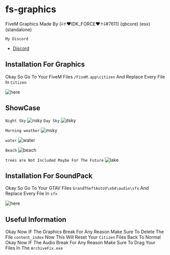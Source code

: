 # fs-graphics
FiveM Graphics Made By (⸸♱♥IDK_FORCE♥♱⸸#7611) (qbcore) (esx) (standalone)

```My Discord```
- [Discord](https://discord.gg/6kJ5ubDEWE)

## Installation For Graphics
Okay So Go To Your FiveM Files ```/FiveM.app\citizen``` And Replace Every File In ```Citizen```

![here](https://cdn.discordapp.com/attachments/688435303240957992/1012913259768193054/unknown.png)

## ShowCase
```Night Sky```
![nsky](https://cdn.discordapp.com/attachments/688435303240957992/1012899435723882586/unknown.png)
```Day Sky```
![dsky](https://cdn.discordapp.com/attachments/688435303240957992/1012899239065563206/unknown.png)

```Morning weather```
![msky](https://cdn.discordapp.com/attachments/688435303240957992/1012899878847926323/unknown.png)

```water```
![water](https://cdn.discordapp.com/attachments/688435303240957992/1012900741146492968/unknown.png)

```Beach```
![beach](https://cdn.discordapp.com/attachments/688435303240957992/1012901506133016657/unknown.png)

```trees are Not Included Maybe For The Future```
![lake](https://cdn.discordapp.com/attachments/688435303240957992/1012903482208026645/unknown.png)


## Installation For SoundPack 
Okay So Go To Your GTAV Files ```GrandTheftAutoV\x64\audio\sfx``` And Replace Every File In ```sfx```

![here](https://cdn.discordapp.com/attachments/688435303240957992/1012911631648428112/unknown.png)


## Useful Information
Okay Now IF The Graphics Break For Any Reason Make Sure To Delete The File ```content_index``` Now This Will Reset Your ```Citizen``` Files Back To Normal 
Okay Now IF The Audio Break For Any Reason Make Sure To Drag Your Files In The ```ArchiveFix.exe```
